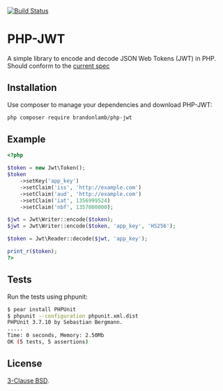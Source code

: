 [![Build Status](https://travis-ci.org/brandonlamb/php-jwt.png?branch=master)](https://travis-ci.org/brandonlamb/php-jwt)

PHP-JWT
=======
A simple library to encode and decode JSON Web Tokens (JWT) in PHP. Should
conform to the [current spec](http://tools.ietf.org/html/draft-ietf-oauth-json-web-token-06)

Installation
------------

Use composer to manage your dependencies and download PHP-JWT:

```bash
php composer require brandonlamb/php-jwt
```

Example
-------
```php
<?php

$token = new Jwt\Token();
$token
	->setKey('app_key')
	->setClaim('iss', 'http://example.com')
	->setClaim('aud', 'http://example.com')
	->setClaim('iat', 1356999524)
	->setClaim('nbf', 1357000000);

$jwt = Jwt\Writer::encode($token);
$jwt = Jwt\Writer::encode($token, 'app_key', 'HS256');

$token = Jwt\Reader::decode($jwt, 'app_key');

print_r($token);
?>
```

Tests
-----
Run the tests using phpunit:

```bash
$ pear install PHPUnit
$ phpunit --configuration phpunit.xml.dist
PHPUnit 3.7.10 by Sebastian Bergmann.
.....
Time: 0 seconds, Memory: 2.50Mb
OK (5 tests, 5 assertions)
```

License
-------
[3-Clause BSD](http://opensource.org/licenses/BSD-3-Clause).
